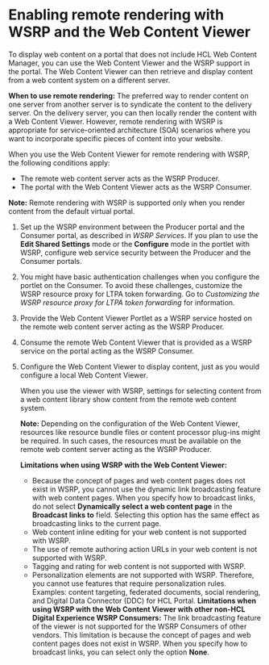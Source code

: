 # Enabling remote rendering with WSRP and the Web Content Viewer

To display web content on a portal that does not include HCL Web Content Manager, you can use the Web Content Viewer and the WSRP support in the portal. The Web Content Viewer can then retrieve and display content from a web content system on a different server.

**When to use remote rendering:** The preferred way to render content on one server from another server is to syndicate the content to the delivery server. On the delivery server, you can then locally render the content with a Web Content Viewer. However, remote rendering with WSRP is appropriate for service-oriented architecture \(SOA\) scenarios where you want to incorporate specific pieces of content into your website.

When you use the Web Content Viewer for remote rendering with WSRP, the following conditions apply:

-   The remote web content server acts as the WSRP Producer.
-   The portal with the Web Content Viewer acts as the WSRP Consumer.

**Note:** Remote rendering with WSRP is supported only when you render content from the default virtual portal.

1.  Set up the WSRP environment between the Producer portal and the Consumer portal, as described in *WSRP Services*. If you plan to use the **Edit Shared Settings** mode or the **Configure** mode in the portlet with WSRP, configure web service security between the Producer and the Consumer portals.

2.  You might have basic authentication challenges when you configure the portlet on the Consumer. To avoid these challenges, customize the WSRP resource proxy for LTPA token forwarding. Go to *Customizing the WSRP resource proxy for LTPA token forwarding* for information.

3.  Provide the Web Content Viewer Portlet as a WSRP service hosted on the remote web content server acting as the WSRP Producer.

4.  Consume the remote Web Content Viewer that is provided as a WSRP service on the portal acting as the WSRP Consumer.

5.  Configure the Web Content Viewer to display content, just as you would configure a local Web Content Viewer.

    When you use the viewer with WSRP, settings for selecting content from a web content library show content from the remote web content system.

    **Note:** Depending on the configuration of the Web Content Viewer, resources like resource bundle files or content processor plug-ins might be required. In such cases, the resources must be available on the remote web content server acting as the WSRP Producer.

    **Limitations when using WSRP with the Web Content Viewer:**

    -   Because the concept of pages and web content pages does not exist in WSRP, you cannot use the dynamic link broadcasting feature with web content pages. When you specify how to broadcast links, do not select **Dynamically select a web content page** in the **Broadcast links to** field. Selecting this option has the same effect as broadcasting links to the current page.
    -   Web content inline editing for your web content is not supported with WSRP.
    -   The use of remote authoring action URLs in your web content is not supported with WSRP.
    -   Tagging and rating for web content is not supported with WSRP.
    -   Personalization elements are not supported with WSRP. Therefore, you cannot use features that require personalization rules. Examples: content targeting, federated documents, social rendering, and Digital Data Connector \(DDC\) for HCL Portal.
    **Limitations when using WSRP with the Web Content Viewer with other non-HCL Digital Experience WSRP Consumers:** The link broadcasting feature of the viewer is not supported for the WSRP Consumers of other vendors. This limitation is because the concept of pages and web content pages does not exist in WSRP. When you specify how to broadcast links, you can select only the option **None**.


